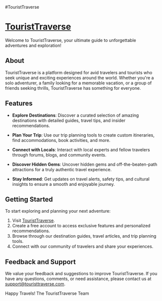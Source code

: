 #TouristTraverse
# [TouristTraverse](https://alok2580.github.io/TouristTraverse/)

Welcome to TouristTraverse, your ultimate guide to unforgettable adventures and exploration!

## About

TouristTraverse is a platform designed for avid travelers and tourists who seek unique and exciting experiences around the world. Whether you're a solo adventurer, a family looking for a memorable vacation, or a group of friends seeking thrills, TouristTraverse has something for everyone.

## Features

- **Explore Destinations**: Discover a curated selection of amazing destinations with detailed guides, travel tips, and insider recommendations.
  
- **Plan Your Trip**: Use our trip planning tools to create custom itineraries, find accommodations, book activities, and more.

- **Connect with Locals**: Interact with local experts and fellow travelers through forums, blogs, and community events.

- **Discover Hidden Gems**: Uncover hidden gems and off-the-beaten-path attractions for a truly authentic travel experience.

- **Stay Informed**: Get updates on travel alerts, safety tips, and cultural insights to ensure a smooth and enjoyable journey.

## Getting Started

To start exploring and planning your next adventure:

1. Visit [TouristTraverse](https://alok2580.github.io/TouristTraverse/).
2. Create a free account to access exclusive features and personalized recommendations.
3. Browse through our destination guides, travel articles, and trip planning tools.
4. Connect with our community of travelers and share your experiences.

## Feedback and Support

We value your feedback and suggestions to improve TouristTraverse. If you have any questions, comments, or need assistance, please contact us at [support@touristtraverse.com](mailto:support@touristtraverse.com).

Happy Travels!
The TouristTraverse Team

